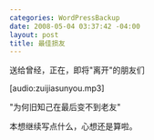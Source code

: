 ```yaml
--- 
categories: WordPressBackup
date: 2008-05-04 03:37:42 -04:00
layout: post
title: 最佳损友
---
```

送给曾经，正在，即将"离开"的朋友们

[audio:zuijiasunyou.mp3]

"为何旧知己在最后变不到老友"

本想继续写点什么，心想还是算啦。
